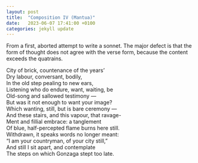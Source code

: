 ```yaml
---
layout: post
title:  "Composition IV (Mantua)"
date:   2023-06-07 17:41:00 +0100
categories: jekyll update
---
```

From a first, aborted attempt to write a sonnet. The major defect is that the form of thought does not agree with the verse form, because the content exceeds the quatrains.  

City of brick, countenance of the years’ <br>
Dry labour, conversant, bodily, <br>
In the old step pealing to new ears, <br>
Listening who do endure, want, waiting, be <br>
Old-song and sallowed testimony — <br>
But was it not enough to want your image? <br>
Which wanting, still, but is bare ceremony — <br>
And these stairs, and this vapour, that ravage- <br>
Ment and fillial embrace: a tanglement <br>
Of blue, half-percepted flame burns here still. <br>
Withdrawn, it speaks words no longer meant: <br>
“I am your countryman, of your city still,” <br>
And still I sit apart, and contemplate <br>
The steps on which Gonzaga stept too late. <br>
